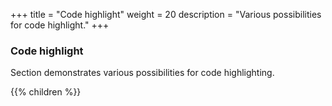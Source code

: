 +++
title = "Code highlight"
weight = 20
description = "Various possibilities for code highlight."
+++

### Code highlight

Section demonstrates various possibilities for code highlighting.

{{% children  %}}
